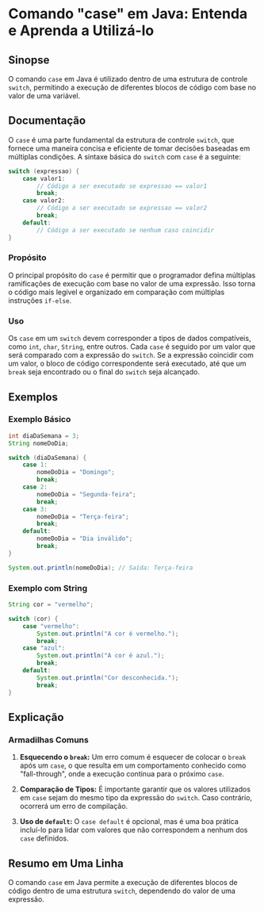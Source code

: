 <!--
Meta Description: # Comando "case" em Java: Entenda e Aprenda a Utilizá-lo ## Sinopse O comando `case` em Java é utilizado dentro de uma estrutura de controle `switch`,...
Meta Keywords: case, break, switch, uma, com
-->

# Comando "case" em Java: Entenda e Aprenda a Utilizá-lo

## Sinopse
O comando `case` em Java é utilizado dentro de uma estrutura de controle `switch`, permitindo a execução de diferentes blocos de código com base no valor de uma variável. 

## Documentação
O `case` é uma parte fundamental da estrutura de controle `switch`, que fornece uma maneira concisa e eficiente de tomar decisões baseadas em múltiplas condições. A sintaxe básica do `switch` com `case` é a seguinte:

```java
switch (expressao) {
    case valor1:
        // Código a ser executado se expressao == valor1
        break;
    case valor2:
        // Código a ser executado se expressao == valor2
        break;
    default:
        // Código a ser executado se nenhum caso coincidir
}
```

### Propósito
O principal propósito do `case` é permitir que o programador defina múltiplas ramificações de execução com base no valor de uma expressão. Isso torna o código mais legível e organizado em comparação com múltiplas instruções `if-else`.

### Uso
Os `case` em um `switch` devem corresponder a tipos de dados compatíveis, como `int`, `char`, `String`, entre outros. Cada `case` é seguido por um valor que será comparado com a expressão do `switch`. Se a expressão coincidir com um valor, o bloco de código correspondente será executado, até que um `break` seja encontrado ou o final do `switch` seja alcançado.

## Exemplos
### Exemplo Básico
```java
int diaDaSemana = 3;
String nomeDoDia;

switch (diaDaSemana) {
    case 1:
        nomeDoDia = "Domingo";
        break;
    case 2:
        nomeDoDia = "Segunda-feira";
        break;
    case 3:
        nomeDoDia = "Terça-feira";
        break;
    default:
        nomeDoDia = "Dia inválido";
        break;
}

System.out.println(nomeDoDia); // Saída: Terça-feira
```

### Exemplo com String
```java
String cor = "vermelho";

switch (cor) {
    case "vermelho":
        System.out.println("A cor é vermelho.");
        break;
    case "azul":
        System.out.println("A cor é azul.");
        break;
    default:
        System.out.println("Cor desconhecida.");
        break;
}
```

## Explicação
### Armadilhas Comuns
1. **Esquecendo o `break`:** Um erro comum é esquecer de colocar o `break` após um `case`, o que resulta em um comportamento conhecido como "fall-through", onde a execução continua para o próximo `case`.
   
2. **Comparação de Tipos:** É importante garantir que os valores utilizados em `case` sejam do mesmo tipo da expressão do `switch`. Caso contrário, ocorrerá um erro de compilação.

3. **Uso de `default`:** O `case default` é opcional, mas é uma boa prática incluí-lo para lidar com valores que não correspondem a nenhum dos `case` definidos.

## Resumo em Uma Linha
O comando `case` em Java permite a execução de diferentes blocos de código dentro de uma estrutura `switch`, dependendo do valor de uma expressão.